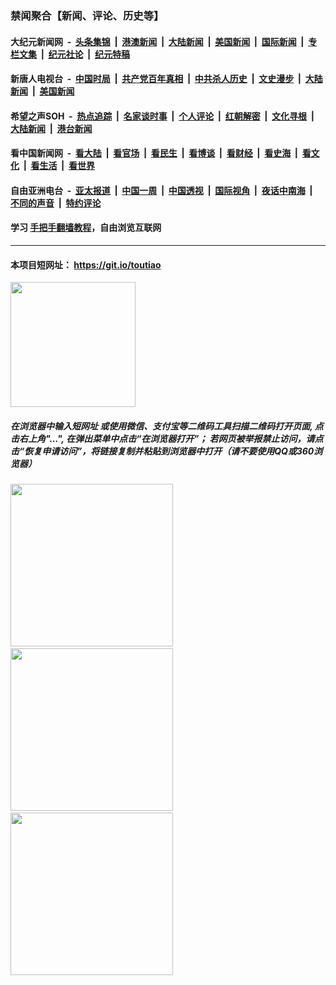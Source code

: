 ### 禁闻聚合【新闻、评论、历史等】

#### 大纪元新闻网 &nbsp;-&nbsp; [头条集锦](indexes/E头条集锦.md?t=02120511) &nbsp;|&nbsp; [港澳新闻](indexes/E港澳新闻.md?t=02120511)  &nbsp;|&nbsp; [大陆新闻](indexes/E大陆新闻.md?t=02120511) &nbsp;|&nbsp; [美国新闻](indexes/E美国新闻.md?t=02120511) &nbsp;|&nbsp; [国际新闻](indexes/E国际新闻.md?t=02120511) &nbsp;|&nbsp; [专栏文集](indexes/E专栏文集.md?t=02120511) &nbsp;|&nbsp; [纪元社论](indexes/E纪元社论.md?t=02120511) &nbsp;|&nbsp; [纪元特稿](indexes/E纪元特稿.md?t=02120511) 

#### 新唐人电视台 &nbsp;-&nbsp; [中国时局](indexes/N中国时局.md?t=02120511) &nbsp;|&nbsp; [共产党百年真相](indexes/N共产党百年真相.md?t=02120511) &nbsp;|&nbsp; [中共杀人历史](indexes/N中共杀人历史.md?t=02120511) &nbsp;|&nbsp; [文史漫步](indexes/N文史漫步.md?t=02120511) &nbsp;|&nbsp; [大陆新闻](indexes/N大陆新闻.md?t=02120511) &nbsp;|&nbsp; [美国新闻](indexes/N美国新闻.md?t=02120511)

#### 希望之声SOH &nbsp;-&nbsp; [热点追踪](indexes/H热点追踪.md?t=02120511) &nbsp;|&nbsp; [名家谈时事](indexes/H名家谈时事.md?t=02120511) &nbsp;|&nbsp; [个人评论](indexes/H个人评论.md?t=02120511)  &nbsp;|&nbsp; [红朝解密](indexes/H红朝解密.md?t=02120511) &nbsp;|&nbsp; [文化寻根](indexes/H文化寻根.md?t=02120511) &nbsp;|&nbsp; [大陆新闻](indexes/H大陆新闻.md?t=02120511) &nbsp;|&nbsp; [港台新闻](indexes/H港台新闻.md?t=02120511)

#### 看中国新闻网 &nbsp;-&nbsp; [看大陆](indexes/S看大陆.md?t=02120511) &nbsp;|&nbsp; [看官场](indexes/S看官场.md?t=02120511) &nbsp;|&nbsp; [看民生](indexes/S看民生.md?t=02120511)  &nbsp;|&nbsp; [看博谈](indexes/S看博谈.md?t=02120511) &nbsp;|&nbsp; [看财经](indexes/S看财经.md?t=02120511) &nbsp;|&nbsp; [看史海](indexes/S看史海.md?t=02120511) &nbsp;|&nbsp; [看文化](indexes/S看文化.md?t=02120511) &nbsp;|&nbsp; [看生活](indexes/S看生活.md?t=02120511) &nbsp;|&nbsp; [看世界](indexes/S看世界.md?t=02120511)

#### 自由亚洲电台 &nbsp;-&nbsp; [亚太报道](indexes/R亚太报道.md?t=02120511) &nbsp;|&nbsp; [中国一周](indexes/R中国一周.md?t=02120511) &nbsp;|&nbsp; [中国透视](indexes/R中国透视.md?t=02120511)  &nbsp;|&nbsp; [国际视角](indexes/R国际视角.md?t=02120511) &nbsp;|&nbsp; [夜话中南海](indexes/R夜话中南海.md?t=02120511) &nbsp;|&nbsp; [不同的声音](indexes/R不同的声音.md?t=02120511) &nbsp;|&nbsp; [特约评论](indexes/R特约评论.md?t=02120511)

#### 学习 [手把手翻墙教程](https://github.com/gfw-breaker/guides/wiki)，自由浏览互联网

----

#### 本项目短网址： https://git.io/toutiao
<img src="https://raw.githubusercontent.com/gfw-breaker/banned-news/master/scripts/img/qr.png" width="200px"/>  

##### 在浏览器中输入短网址 或使用微信、支付宝等二维码工具扫描二维码打开页面, 点击右上角"...", 在弹出菜单中点击“在浏览器打开”； 若网页被举报禁止访问，请点击“恢复申请访问”，将链接复制并粘贴到浏览器中打开（请不要使用QQ或360浏览器）

<img src="https://raw.githubusercontent.com/gfw-breaker/banned-news/master/scripts/img/1.png" width="260px"/> &nbsp; <img src="https://raw.githubusercontent.com/gfw-breaker/banned-news/master/scripts/img/2.png" width="260px"/> &nbsp; <img src="https://raw.githubusercontent.com/gfw-breaker/banned-news/master/scripts/img/3.png" width="260px"/>
